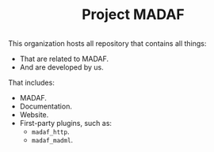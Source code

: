 <div align="center" style="display : flex; justify-content: center;">
  <h1>Project MADAF</h1>
</div>

This organization hosts all repository that contains all things:
- That are related to MADAF.
- And are developed by us.

That includes:
- MADAF.
- Documentation.
- Website.
- First-party plugins, such as:
  - ```madaf_http```.
  - ```madaf_madml```.
